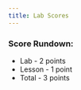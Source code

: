 ```yaml
---
title: Lab Scores
---
```


### Score Rundown:

- Lab - 2 points
- Lesson - 1 point
- Total - 3 points

<body>
    <div id="scores">
    </div>
</body>

<script>
    // put all scores and names in this array (order Z at top, A at bottom)
    let people = [
        ["name", "homework", "comment"],
        ["","/2", ""],
        ["","/2", ""],
        ["","/2", ""],
        ["","/2", ""],
        ["","/2", ""],
        ["","/2", ""],
        ["","/2", ""],
        ["","/2", ""],
        ["","/2", ""],
        ["","/2", ""],
        ["","/2", ""],
        ["","/2", ""],
        ["","/2", ""],
        ["","/2", ""],
        ["","/2", ""],
        ["","/2", ""],
        ["","/2", ""],
    ]

    // // iterates through array and creates tr's and td's for each index
    // function makeTableHTML(people) {
    //     var result = "<table>";
    //     result += "<thead><tr><th>Name</th><th>Lab Score (Peer)</th><th>Lesson Score (Peer)</th><th>Lab Score (Live)</th><th>Lab Score (Live)</th><th>Total</th></thead><tbody>";
    //     // Create header row. Better way to do this?
    //     //for (var i = 0; i < array.length; i++) {
    //     for (var i = people.length-1; i > 0; i--) {
    //         result += "<tr>";
    //         for (var j = 0; j < people[i].length; j++) {
    //             result += "<td>"+people[i][j]+"</td>";   
    //         }   
    //         result += "</tr>";
    //     }   
    //     result += "</tbody></table>";
    //     document.getElementById("scores").innerHTML = result;
    // }
    // makeTableHTML(people);

    const url = "https://abopsc-backend.dontntntnt.de";

    function initializeTable() {
        var myHeaders = new Headers();
        myHeaders.append("Content-Type", "application/json");

        var requestOptions = {
          method: 'GET',
          headers: myHeaders,
          mode: 'cors',
          cache: 'default', 
          credentials: 'include',
          redirect: 'manual',
        };

        fetch(
          url + `/api/person/all`, requestOptions
        )
        .then(response => response.json())
        .then(data => {
          console.log(data);

          for (const person in data) {
            console.log(`${person.name}: ${data[person]}`);
            }
        })
        .then()
        .catch(error => console.log('error', error));

        var result = "<table";
        result+="<thead><tr><th>Name</th><th>Homework Score</th></thead><tbody>";

        result += "</tbody></table>";
        document.getElementById("scores").innerHTML = result;
    }
    initializeTable();
</script>
